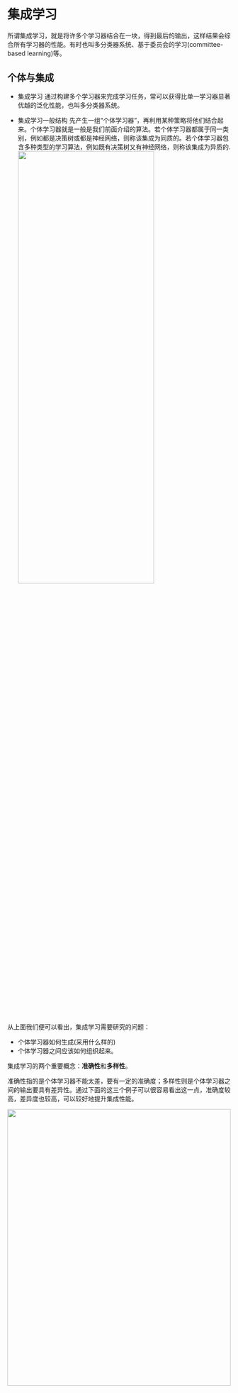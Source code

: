 # 集成学习
所谓集成学习，就是将许多个学习器结合在一块，得到最后的输出，这样结果会综合所有学习器的性能。有时也叫多分类器系统、基于委员会的学习(committee-based learning)等。

## 个体与集成

- 集成学习
  通过构建多个学习器来完成学习任务，常可以获得比单一学习器显著优越的泛化性能，也叫多分类器系统。

- 集成学习一般结构
  先产生一组“个体学习器”，再利用某种策略将他们结合起来。个体学习器就是一般是我们前面介绍的算法。若个体学习器都属于同一类别，例如都是决策树或都是神经网络，则称该集成为同质的。若个体学习器包含多种类型的学习算法，例如既有决策树又有神经网络，则称该集成为异质的.
  <img src="picture\集成学习.png" width = 80% height = 50% />

从上面我们便可以看出，集成学习需要研究的问题：
- 个体学习器如何生成(采用什么样的)
- 个体学习器之间应该如何组织起来。

集成学习的两个重要概念：**准确性**和**多样性**。

准确性指的是个体学习器不能太差，要有一定的准确度；多样性则是个体学习器之间的输出要具有差异性。通过下面的这三个例子可以很容易看出这一点，准确度较高，差异度也较高，可以较好地提升集成性能。

<img src="picture\准确性多样性.png" width =100% height = 40%>

下面来看看集成学习是不是会比个体学习好：

考虑二分类的简单情形，假设基分类器之间相互独立（能提供较高的差异度），且错误率相等为 ε，则可以将集成器的预测看做一个伯努利实验，易知当所有基分类器中不足一半预测正确的情况下，集成器预测错误，所以集成器的错误率可以计算为
<img src="picture\集成学习错误率.png" width =70% height = 50%>

此时，集成器错误率随着基分类器的个数的增加呈指数下降，但前提是基分类器之间相互独立，在实际情形中显然是不可能的，假设训练有A和B两个分类器，对于某个测试样本，显然满足：P（A=1 | B=1）> P（A=1），因为A和B为了解决相同的问题而训练，因此在预测新样本时存在着很大的联系。因此，**个体学习器的“准确性”和“差异性”本身就是一对矛盾的变量**，准确性高意味着牺牲多样性，所以产生“**好而不同**”的个体学习器正是集成学习研究的核心。

**两大类集成学习方法**
  1. 个体学习器之间存在强依赖关系，必须串行生成的序列化方法(Boosting)
  2. 个体学习器之间不存在强依赖关系，可同时生成并行化方法(Bagging和随机森林)

## Boosting算法
该算法可将弱学习器(泛化性能略优于随机猜测的学习器)提升为强学习器的一族算法,该算法主要关注降低偏差，该算法主要思想是先根据样本整出一个学习器，在根据上面的学习器将样本进行调整，然后在训练一个，最后根据不同权重把学习器叠加得到最后的训练结果。具体工作机制如下：
1. 从初始训练集训练出一个基学习器$h_t$，评估$h_t$ 性能，并计算$h_t$ 的权重$α_t$；
2. 基于$h_t$ 对训练样本分布进行调整，即区别对待在$h_t$ 中做对和做错的训练样本
3. 基于调整后的样本分布来训练下一个基学习器$h_{t+1}$
4. 重复进行，直至基学习器数目达到事先指定的值$T$
5. 最终将这$T $个基学习器进行加权结合：   $ H(x) = sign(\sum ^T_{t=1} \alpha _t h_t(x)) $

Boosting族算法最著名、使用最为广泛的就是AdaBoost，因此下面主要是对AdaBoost算法进行介绍。AdaBoost使用的是**指数损失函数**，因此AdaBoost的权值与样本分布的更新都是围绕着最小化指数损失函数进行的。看到这里回想一下之前的机器学习算法，**不难发现机器学习的大部分带参模型只是改变了最优化目标中的损失函数**：如果是Square loss，那就是最小二乘了；如果是Hinge Loss，那就是著名的SVM了；如果是log-Loss，那就是Logistic Regression了。下面是AdaBoost算法流程：
<img src="picture\adaboost算法.png" width =100% height = 50%>

第一个基分类器$h_1$ 是通过直接将基学习算法用于初始数据分布而得；此后迭代地生成$h_t$ 和$α_t$,当基分类器$h_t$ 基于分布$D_t$ 产生后，该基分类器的权重$α_t$应使得$α_th_t$ 最小化指数损失函数。也就是说我们主要考虑的是怎么算$h_t$和$\alpha_t$.然后这个计算感觉还是挺复杂的，但是最后的结果不复杂，推导过程比较复杂，感兴趣可以看看(具体参见本文件西瓜书174-176页。但是在使用时只需要知道上面式子的更新表达式就可以了。

**AdaBoost的核心步骤就是计算基学习器权重和样本权重分布**，更新的公式就是前面流程里面的公式，具体可按照前面说的参见西瓜书。Boosting算法要求基学习器能对特定分布的数据进行学习，即每次都更新样本分布权重，这里书上提到了两种方法：“重赋权法”（re-weighting）和“重采样法”（re-sampling）：
- **重赋权法** : 
  对每个样本附加一个权重，这时涉及到样本属性与标签的计算，都需要乘上一个权值。
-  **重采样法** : 
  对于一些无法接受带权样本的及学习算法，适合用“重采样法”进行处理。方法大致过程是，根据各个样本的权重，对训练数据进行重采样，初始时样本权重一样，每个样本被采样到的概率一致，每次从N个原始的训练样本中按照权重有放回采样N个样本作为训练集，然后计算训练集错误率，然后调整权重，重复采样，集成多个基学习器。

##  Bagging与Random Forest(随机森林)
相比之下，Bagging与随机森林算法就简洁了许多，上面已经提到产生“好而不同”的个体学习器是集成学习研究的核心，即在保证基学习器准确性的同时增加基学习器之间的多样性。而这两种算法的基本思想都是通过“自助采样”的方法来增加多样性。实现不同学习器之间尽可能相互独立，使基学习器尽可能产生较大差异。

该算法主要涉及的是如何将训练集分成许多个相互有交叠的采样子集的问题。
### bagging算法
Bagging是一种并行式的集成学习方法，即基学习器的训练之间没有前后顺序可以同时进行，Bagging使用“有放回”采样的方式选取训练集，对于包含m个样本的训练集，进行m次有放回的随机采样操作，从而得到m个样本的采样集，这样训练集中有接近36.8%的样本没有被采到。按照相同的方式重复进行，我们就可以采集到T个包含m个样本的数据集，从而训练出T个基学习器，最终对这T个基学习器的输出进行结合。

也就说该算法主要是训练集样本的分类问题，其直接基于自助采样法。

#### 自助采样法
前面自主采样法大致可能记得一点，现在重新整理一下：
<img src="picture\自助采样法.png" width =80% height = 50%>


下面给出该算法的算法流程：
<img src="picture\bagging算法流程.png" width =100% height = 50%>

可以看出Bagging主要通过**样本的扰动**来增加基学习器之间的多样性，因此Bagging的基学习器应为那些对训练集十分敏感的不稳定学习算法，例如：神经网络与决策树等。从偏差-方差分解来看，Bagging算法主要关注于降低方差，即通过多次重复训练提高稳定性。不同于AdaBoost的是，Bagging可以十分简单地移植到多分类、回归等问题。总的说起来则是：**AdaBoost关注于降低偏差，而Bagging关注于降低方差。**

该算法的复杂度和使用一个基算法的复杂度同阶。对于预测输出结果，对于分类任务，常采用投票法；对于回归任务常采用平均法，当分类预测出现同样票数时，就随机选择一个。

### 随机森林
随机森林的概念也很好理解。随机森林(Random Forest)是Bagging的一个拓展体，它的基学习器固定为决策树，多棵树也就组成了森林，而“随机”则在于选择划分属性的随机，随机森林在训练基学习器时，也采用有放回采样的方式添加样本扰动，同时它还引入了一种**属性扰动**，即在基决策树的训练过程中，在选择划分属性时，RF先从候选属性集中随机挑选出一个包含$K$个属性的子集，再从这个子集中选择最优划分属性，一般推荐$K=log_2(d)$。

这样随机森林中基学习器的多样性不仅来自样本扰动，还来自属性扰动，从而进一步提升了基学习器之间的差异度。相比决策树的Bagging集成，随机森林的起始性能较差(由于属性扰动，基决策树的准确度有所下降)，但随着基学习器数目的增多，随机森林往往会收敛到更低的泛化误差。同时不同于Bagging中决策树从所有属性集中选择最优划分属性，随机森林只在属性集的一个子集中选择划分属性，因此训练效率更高。
<img src="picture\随机森林.png" width =80% height = 50%>

## 结合策略
前面说了采用什么样的基学习器，现在来说说不同基学习器的结合策略。结合策略指的是在训练好基学习器后，如何将这些基学习器的输出结合起来产生集成模型的最终输出，下面将介绍一些常用的结合策略：

### 平均法--回归问题
平均法有简单平均和加权平均两种。
<img src="picture\简单平均法.png" width =70% height = 50%>
<img src="picture\加权平均法.png" width =70% height = 50%>

简单平均法是加权平均法的一种特例，加权平均法可以认为是集成学习研究的基本出发点。由于各个基学习器的权值在训练中得出，**一般而言，在个体学习器性能相差较大时宜使用加权平均法，在个体学习器性能相差较小时宜使用简单平均法**。


### 投票法--分类问题
投票法也有三种投票方式
#### 绝对多数投票法
即若某标记得票过半数，则预测为该标记；否则拒绝预测。
<img src="picture\绝对多数投票法.png" width =70% height = 50%>

#### 相对多数投票法
即预测为得票最多的标记，若同时有多个标记获最高票，则从中随机选取一个。
<img src="picture\相对多数投票法.png" width =70% height = 50%>

#### 加权投票法
在相对多数投票法基础上加一个权重
<img src="picture\加权投票法.png" width =70% height = 50%>

绝对多数投票法（majority voting）提供了拒绝选项，这在可靠性要求很高的学习任务中是一个很好的机制。若学习任务要求必须提供预测结果，则绝对多数投票法将退化
为相对多数投票法。

对于分类任务，各个基学习器的输出值有两种类型，分别为类标记和类概率，两种不同的类型不能混合使用。
<img src="picture\投票法.png" width =80% height = 50%>

一些在产生类别标记的同时也生成置信度的学习器，置信度可转化为类概率使用，**一般基于类概率进行结合往往比基于类标记进行结合的效果更好**，需要注意的是对于异质集成，其类概率不能直接进行比较，此时需要将类概率转化为类标记输出，然后再投票。

### 学习法
当训练数据很多时，一种更为强大的结合策略是使用“学习法”，即通过另一个学习器来进行结合。

Stacking 是学习法的典型代表。这里我们把个体学习器称为初级学习器，用于结合的学习器称为次级学习器或元学习器(meta-learner)。

Stacking 先从初始数据集训练出初级学习器，然后“生成”一个新数据集用于训练次级学习器。在这个新数据集中，初级学习器的输出被当作样例输入特征，而初始样本的标记仍被当作样例标记.
<img src="picture\stacking算法.png" width =100% height = 50%>

关于该算法的一些讨论，主要还是次级训练集的训练样本如何选择。
<img src="picture\算法讨论.png" width =80% height = 50%>


## 多样性
泛化能力强的集成由好而不同的个体学习器构建：即个体学习器的准确性越高、多样性越大，则集成的泛化能力越强。这一部分就主要注重于个体学习器的多样性问题，先讨论误差-分歧分解、在搞一哈如何度量多样性，最后是多样性如何增强。

### 误差-分歧分解
这一部分就是从数学的角度说明个体学习器和集成之间的关系，即：个体学习器准确型越高、多样性越大，则集成越好。
<img src="picture\误差分歧分解.png" width =80% height = 50%>

### 多样性度量
用于度量集成中个体分类器的多样性，即估算个体学习器的多样化程度，典型做法是考虑个体分类器的两两相似/不相似性。
<img src="picture\多样性度量1.png" width =80% height = 50%>

下面是几个常见的多样性度量(知道有这个东西就行了，感觉用不上啊)
<img src="picture\多样性度量2.png" width =80% height = 50%>

### 多样性增强
多样性增强才是我们需要掌握的，掌握之后就会增强多样性了。一般思路是在学习过程中引入随机性，常见做法主要是对数据样本、输入属性、输出表示、算法参数进行扰动。

 **数据样本扰动**，即利用具有差异的数据集来训练不同的基学习器。例如：有放回自助采样法，但此类做法只对那些不稳定学习算法十分有效，例如：决策树和神经网络等，训练集的稍微改变能导致学习器的显著变动。
 **输入属性扰动**，即随机选取原空间的一个子空间来训练基学习器。例如：随机森林，从初始属性集中抽取子集，再基于每个子集来训练基学习器。但若训练集只包含少量属性，则不宜使用属性扰动。
 **输出表示扰动**，此类做法可对训练样本的类标稍作变动，或对基学习器的输出进行转化。
 **算法参数扰动**，通过随机设置不同的参数，例如：神经网络中，随机初始化权重与随机设置隐含层节点数。













